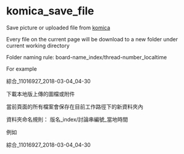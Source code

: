 # komica_save_file

Save picture or uploaded file from [komica](https://komica.org/)

Every file on the current page will be download to a new folder under current working directory

Folder naming rule: board-name_index/thread-number_localtime

For example

綜合_11016927_2018-03-04_04-30


下載本地版上傳的圖檔或附件

當前頁面的所有檔案會保存在目前工作路徑下的新資料夾內

資料夾命名規則： 版名_index/討論串編號_當地時間

例如

綜合_11016927_2018-03-04_04-30

